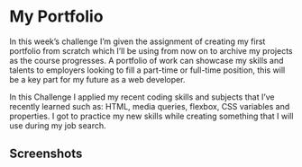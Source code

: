 # My Portfolio

In this week’s challenge I’m given the assignment of creating my first portfolio from scratch which I’ll be using from now on to archive my projects as the course progresses. A portfolio of work can showcase my skills and talents to employers looking to fill a part-time or full-time position, this will be a key part for my future as a web developer. 

In this Challenge I applied my recent coding skills and subjects that I’ve recently learned such as: HTML, media queries, flexbox, CSS variables and properties. I got to practice my new skills while creating something that I will use during my job search.

## Screenshots



